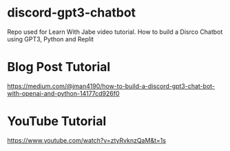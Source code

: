 # discord-gpt3-chatbot
Repo used for Learn With Jabe video tutorial. How to build a Disrco Chatbot using GPT3, Python and Replit

# Blog Post Tutorial
https://medium.com/@jman4190/how-to-build-a-discord-gpt3-chat-bot-with-openai-and-python-14177cd926f0

# YouTube Tutorial
https://www.youtube.com/watch?v=ztyRvknzQaM&t=1s
